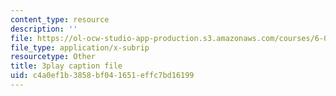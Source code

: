 ```yaml
---
content_type: resource
description: ''
file: https://ol-ocw-studio-app-production.s3.amazonaws.com/courses/6-042j-mathematics-for-computer-science-spring-2015/c4a0ef1b3858bf041651effc7bd16199_3WDzxt5p8c.srt
file_type: application/x-subrip
resourcetype: Other
title: 3play caption file
uid: c4a0ef1b-3858-bf04-1651-effc7bd16199
---
```


